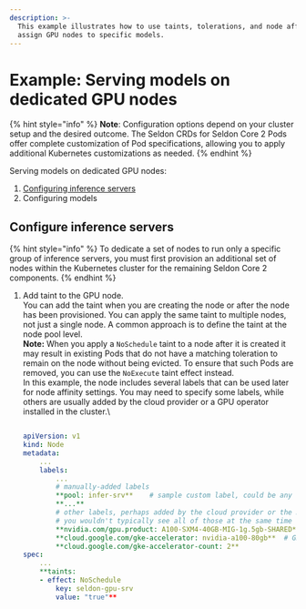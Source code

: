 ```yaml
---
description: >-
  This example illustrates how to use taints, tolerations, and node affinity to
  assign GPU nodes to specific models.
---
```


# Example: Serving models on dedicated GPU nodes

{% hint style="info" %}
**Note**: Configuration options depend on your cluster setup and the desired outcome. The Seldon CRDs for Seldon Core 2 Pods offer complete customization of Pod specifications, allowing you to apply additional Kubernetes customizations as needed.
{% endhint %}

Serving models on dedicated GPU nodes:

1. [Configuring inference servers ](example-serving-models-on-dedicated-gpu-nodes.md#configure-inference-servers)
2. Configuring models&#x20;

## Configure inference servers

{% hint style="info" %}
To dedicate a set of nodes to run only a specific group of inference servers, you must first provision an additional set of nodes within the Kubernetes cluster for the remaining Seldon Core 2 components.
{% endhint %}

1.  Add taint to the GPU node.\
    You can add the taint when you are creating the node or after the node has been provisioned. You can apply the same taint to multiple nodes, not just a single node. A common approach is to define the taint at the node pool level.\
    **Note:**  When you apply a `NoSchedule` taint to a node after it is created it may result in existing Pods that do not have a matching toleration to remain on the node without being evicted. To ensure that such Pods are removed, you can use the `NoExecute` taint effect instead. \
    In this example, the node includes several labels that can be used later for node affinity settings. You may need to specify some labels, while others are usually added by the cloud provider or a GPU operator installed in the cluster.\


    ```yaml

    apiVersion: v1
    kind: Node
    metadata:
    	...
    	labels:
    		...
    		# manually-added labels
    		**pool: infer-srv**    # sample custom label, could be any key-value pair
    		**...**
    		# other labels, perhaps added by the cloud provider or the NVIDIA GPU operator
    		# you wouldn't typically see all of those at the same time
    		**nvidia.com/gpu.product: A100-SXM4-40GB-MIG-1g.5gb-SHARED** # sample label as added by gpu-feature-discovery when using the NVIDIA GPU Operator
    		**cloud.google.com/gke-accelerator: nvidia-a100-80gb**  # GKE without NVIDIA GPU operator
    		**cloud.google.com/gke-accelerator-count: 2**		
    spec:
    	...
    	**taints:
    	- effect: NoSchedule
    		key: seldon-gpu-srv
    		value: "true"**
    ```

